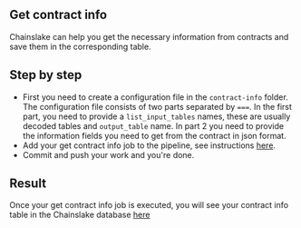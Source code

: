 ## Get contract info

Chainslake can help you get the necessary information from contracts and save them in the corresponding table. 

## Step by step

- First you need to create a configuration file in the `contract-info` folder. The configuration file consists of two parts separated by `===`. In the first part, you need to provide a `list_input_tables` names, these are usually decoded tables and `output_table` name. In part 2 you need to provide the information fields you need to get from the contract in json format.
- Add your get contract info job to the pipeline, see instructions [here](/airflow/README.md).
- Commit and push your work and you're done.

## Result

Once your get contract info job is executed, you will see your contract info table in the Chainslake database [here](https://metabase.chainslake.io/browse/databases/3/schema/ethereum_contract)
